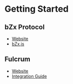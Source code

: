 # Getting Started

## bZx Protocol

* [Website](https://bzx.network)
* [bZx.js](bzx.js/intro.md)

## Fulcrum

* [Website](https://fulcrum.trade)
* [Integration Guide](fulcrum-integration/intro.md)

